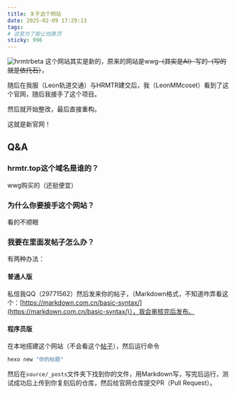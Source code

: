 ```yaml
---
title: 关于这个网站
date: 2025-02-09 17:29:13
tags:
# 这是为了能让他靠顶
sticky: 996
---
```

![hrmtrbeta](https://socialify.git.ci/HRMTR/hrmtrbeta/image?custom_description=HRMTR%E6%96%B0%E5%AE%98%E7%BD%91&description=1&font=Source+Code+Pro&language=1&logo=https%3A%2F%2Ftse1-mm.cn.bing.net%2Fth%2Fid%2FOIP-C.qnK8ougQSE50L_P70s-JowHaIi%3Frs%3D1%26pid%3DImgDetMain&name=1&owner=1&pattern=Signal&stargazers=1&theme=Auto)
这个网站其实是新的，原来的网站是wwg~~（其实是AI）~~写的~~（写的就是依托石）~~，

随后在我服（Leon轨道交通）与HRMTR建交后，我（LeonMMcoset）看到了这个官网，随后我接手了这个项目。

然后就开始整改，最后直接重构。

这就是新官网！

## Q&A
### hrmtr.top这个域名是谁的？
wwg购买的（还挺便宜）

### 为什么你要接手这个网站？
看的不顺眼

### 我要在里面发帖子怎么办？
有两种办法：
#### 普通人版
私信我QQ（29771562）然后发来你的帖子，（Markdown格式，不知道咋弄看这个：[https://markdown.com.cn/basic-syntax/](https://markdown.com.cn/basic-syntax/)），我会审核完后发布。

#### 程序员版
在本地搭建这个网站（不会看这个[帖子](/2025/02/12/buildweb/)），然后运行命令
``` powershell
hexo new "你的标题"
```
然后在`source/_posts`文件夹下找到你的文件，用Markdown写，写完后运行，测试成功后上传到你复刻后的仓库，然后给官网仓库提交PR（Pull Request）。